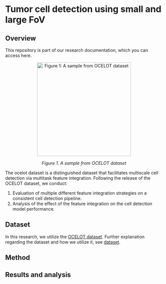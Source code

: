 # Tumor cell detection using small and large FoV

## Overview
This repository is part of our research documentation, which you can access here.

<p align="center">
  <img src="images/sampel.drawio.png" width="300" alt="Figure 1: A sample from OCELOT dataset">
</p>

<p align="center"><em>Figure 1. A sample from OCELOT dataset</em></p>


The ocelot dataset is a distinguished dataset that facilitates multiscale cell detection via multitask feature integration. Following the release of the OCELOT dataset, we conduct:
1. Evaluation of multiple different feature integration strategies on a consistent cell detection pipeline.
2. Analysis of the effect of the feature integration on the cell detection model performance.

## Dataset
In this research, we utilize the [OCELOT dataset](https://lunit-io.github.io/research/ocelot_dataset/). Further explanation regarding the dataset and how we utilize it, see [dataset](https://github.com/drFahlan/Multi-task-cell-detection-OCELOT-dataset/tree/main/dataset).

## Method

## Results and analysis

